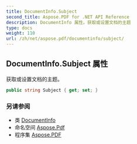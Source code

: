 ```yaml
---
title: DocumentInfo.Subject
second_title: Aspose.PDF for .NET API Reference
description: DocumentInfo 属性。获取或设置文档的主题
type: docs
weight: 110
url: /zh/net/aspose.pdf/documentinfo/subject/
---
```

## DocumentInfo.Subject 属性

获取或设置文档的主题。

```csharp
public string Subject { get; set; }
```

### 另请参阅

* 类 [DocumentInfo](../)
* 命名空间 [Aspose.Pdf](../../../aspose.pdf/)
* 程序集 [Aspose.PDF](../../../)